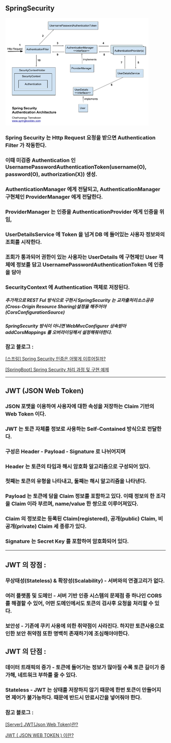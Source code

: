 ## SpringSecurity
<img src="SpringSecurity.png" width="450px">

### Spring Security 는 Http Request 요청을 받으면 Authentication Filter 가 작동한다.
### 이때 미검증 Authentication 인 UsernamePasswordAuthenticationToken(username(O), password(O), authorization(X)) 생성.
### AuthenticationManager 에게 전달되고, AuthenticationManager 구현체인 ProviderManager 에게 전달한다.
### ProviderManager 는 인증을 AuthenticationProvider 에게 인증을 위임,
### UserDetailsService 에 Token 을 넘겨 DB 에 들어있는 사용자 정보와의 조회를 시작한다.
### 조회가 통과되어 권한이 있는 사용자는 UserDetails 에 구현체인 User 객체에 정보를 담고 UsernamePasswordAuthenticationToken 에 인증을 담아
### SecurityContext 에 Authentication 객체로 저장된다.

##### 추가적으로 REST Ful 방식으로 구현시 SpringSecurity 는 교차출처리소스공유(Cross-Origin Resource Sharing)설정을 해주어야 (CorsConfigurationSource)
##### SpringSecurity 방식이 아니면 WebMvcConfigurer 상속받아 addCorsMappings 를 오버라이딩해서 설정해줘야한다.
### 참고 블로그 :

[[스프링] Spring Security 인증은 어떻게 이루어질까?](https://cjw-awdsd.tistory.com/45)

[[SpringBoot] Spring Security 처리 과정 및 구현 예제](https://mangkyu.tistory.com/77)

---

## JWT (JSON Web Token)
### JSON 포맷을 이용하여 사용자에 대한 속성을 저장하는 Claim 기반의 Web Token 이다.
### JWT 는 토큰 자체를 정보로 사용하는 Self-Contained 방식으로 전달한다.
### 구성은 Header - Payload - Signature 로 나뉘어지며
### Header 는 토큰의 타입과 해시 암호화 알고리즘으로 구성되어 있다.
### 첫째는 토큰의 유형을 나타내고, 둘째는 해시 알고리즘을 나타낸다.
### Payload 는 토큰에 담을 Claim 정보를 포함하고 있다. 이때 정보의 한 조각을 Claim 이라 부르며, name/value 한 쌍으로 이루어져있다.
### Claim 의 정보로는 등록된 Claim(registered), 공개(public) Claim, 비공개(private) Claim 세 종류가 있다.
### Signature 는 Secret Key 를 포함하여 암호화되어 있다.
---
## JWT 의 장점 :
### 무상태성(Stateless) & 확장성(Scalability) - 서버와의 연결고리가 없다.
### 여러 플랫폼 및 도메인 - 서버 기반 인증 시스템의 문제점 중 하나인 CORS 를 해결할 수 있어, 어떤 도메인에서도 토큰의 검사후 요청을 처리할 수 있다.
### 보안성 - 기존에 쿠키 사용에 의한 취약점이 사라진다. 하지만 토큰사용으로 인한 보안 취약점 또한 명백히 존재하기에 조심해야야한다.

## JWT 의 단점 : 
### 데이터 트래픽의 증가 - 토큰에 들어가는 정보가 많아질 수록 토큰 길이가 증가해, 네트워크 부하를 줄 수 있다.
### Stateless - JWT 는 상태를 저장하지 않기 때문에 한번 토큰이 만들어지면 제어가 불가능하다. 때문에 반드시 만료시간을 넣어줘야 한다.

### 참고 블로그 :

[[Server] JWT(Json Web Token)란?](https://mangkyu.tistory.com/56)

[JWT ( JSON WEB TOKEN ) 이란?](http://www.opennaru.com/opennaru-blog/jwt-json-web-token/)
